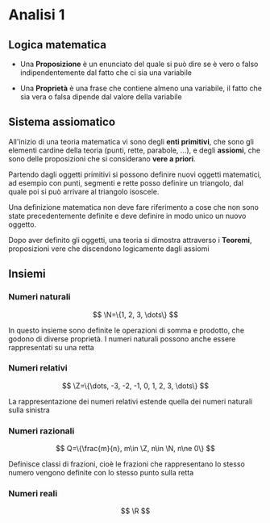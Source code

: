 # Analisi 1

## Logica matematica

- Una **Proposizione** è un enunciato del quale si può dire se è vero o falso indipendentemente dal fatto che ci sia una variabile

- Una **Proprietà** è una frase che contiene almeno una variabile, il fatto che sia vera o falsa dipende dal valore della variabile

## Sistema assiomatico

All'inizio di una teoria matematica vi sono degli **enti primitivi**, che sono gli elementi cardine della teoria (punti, rette, parabole, ...), e degli **assiomi**, che sono delle proposizioni che si considerano **vere a priori**.

Partendo dagli oggetti primitivi si possono definire nuovi oggetti matematici, ad esempio con punti, segmenti e rette posso definire un triangolo, dal quale poi si può arrivare al triangolo isoscele.

Una definizione matematica non deve fare riferimento a cose che non sono state precedentemente definite e deve definire in modo unico un nuovo oggetto.

Dopo aver definito gli oggetti, una teoria si dimostra attraverso i **Teoremi**, proposizioni vere che discendono logicamente dagli assiomi

## Insiemi

### Numeri naturali

$$
\N=\{1, 2, 3, \dots\}
$$

In questo insieme sono definite le operazioni di somma e prodotto, che godono di diverse proprietà. I numeri naturali possono anche essere rappresentati su una retta

### Numeri relativi

$$
\Z=\{\dots, -3, -2, -1, 0, 1, 2, 3, \dots\}
$$

La rappresentazione dei numeri relativi estende quella dei numeri naturali sulla sinistra

### Numeri razionali

$$
Q=\{\frac{m}{n}, m\in \Z, n\in \N, n\ne 0\}
$$

Definisce classi di frazioni, cioè le frazioni che rappresentano lo stesso numero vengono definite con lo stesso punto sulla retta

### Numeri reali

$$
\R
$$
